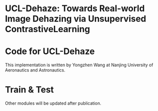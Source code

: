 # UCL-Dehaze: Towards Real-world Image Dehazing via Unsupervised ContrastiveLearning

# Code for UCL-Dehaze

This implementation is written by Yongzhen Wang at Nanjing University of Aeronautics and Astronautics.

# Train & Test
Other modules will be updated after publication.
